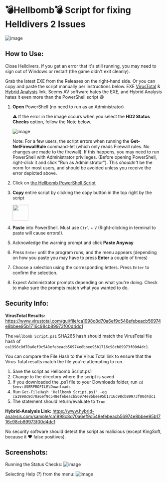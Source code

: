 # 💣Hellbomb💣 Script for fixing Helldivers 2 Issues

![image](https://github.com/helldivers2fixes/HellbombScript/assets/166264070/901687d6-1991-4fe4-8cfc-8d662f11b33e)



## How to Use:

Close Helldivers. If you get an error that it's still running, you may need to sign out of Windows or restart (the game didn't exit cleanly).

Grab the latest EXE from the Releases on the right-hand side. Or you can copy and paste the script manually per instructions below.
EXE [VirusTotal](https://www.virustotal.com/gui/file/0ed6ce60daaa1507ff288731b661273b7dfc20e0cbb8f65e430494cfcd108cc0) & [Hybrid Analysis](https://www.hybrid-analysis.com/sample/0ed6ce60daaa1507ff288731b661273b7dfc20e0cbb8f65e430494cfcd108cc0) link. Seems AV software hates the EXE, and Hybrid Analysis hates it even more than the PowerShell script 😆

 1. **Open** PowerShell (no need to run as an Administrator)
    
       ⚠️ If the error in the image occurs when you select the **HD2 Status Checks** option, follow the Note below.
    
     ![image](https://github.com/helldivers2fixes/HellbombScript/assets/166264070/734e2757-7a65-4bbf-8d6a-732275cecc51)
    
       Note: For a few users, the script errors when running the **Get-NetFirewallRule** command-let (which only reads Firewall rules. No changes are made to the firewall).
       If this happens, you may need to run PowerShell with Administrator privlieges.
       (Before opening PowerShell, right-click it and click "Run as Administrator").
       This _shouldn't_ be the norm for most users, and should be avoided unless you receive the error depicted above.
    
 3. Click on [the Hellbomb PowerShell Script](https://github.com/helldivers2fixes/HellbombScript/blob/main/Hellbomb%20Script.ps1)
 4. **Copy** entire script by clicking the copy button in the top right by the script
    
       <img src = "https://github.com/helldivers2fixes/HellbombScript/assets/166264070/5a600b1c-64f6-4956-ba2f-f82c9a317f81" height=50>
       
 6. **Paste** into PowerShell. Must use ``Ctrl`` + ``V`` (Right-clicking in terminal to paste will cause errors!).
 7. Acknowledge the warning prompt and click **Paste Anyway**
 8. Press ``Enter`` until the program runs, and the menu appears (depending on how you paste you may have to press **Enter** a couple of times)
 9. Choose a selection using the corresponding letters. Press ``Enter`` to confirm the selection.
 10. Expect Administrator prompts depending on what you're doing. Check to make sure the prompts match what you wanted to do.

## Security Info:

**VirusTotal Results:** https://www.virustotal.com/gui/file/ca1998c8d70a6ef9c548efebeacb56974e8bbee95b1716c98cb89973f00d4dc1

The ``Hellbomb Script.ps1`` SHA265 hash should match the VirusTotal file hash of ``ca1998c8d70a6ef9c548efebeacb56974e8bbee95b1716c98cb89973f00d4dc1``.

You can compare the File Hash to the Virus Total link to ensure that the Virus Total results match the file you're attempting to run.

1. Save the script as Hellbomb Script.ps1
2. Change to the directory where the script is saved
3. If you downloaded the .ps1 file to your Downloads folder, run ``cd $env:USERPROFILE\Downloads``
4. Run ``Get-FileHash 'Hellbomb Script.ps1' -eq ca1998c8d70a6ef9c548efebeacb56974e8bbee95b1716c98cb89973f00d4dc1``
5. The statement should return/evaluate to ``True``

**Hybrid-Analysis Link:** https://www.hybrid-analysis.com/sample/ca1998c8d70a6ef9c548efebeacb56974e8bbee95b1716c98cb89973f00d4dc1

No security software should detect the script as malicious (except KingSoft, because it ❤️ false positives).
## Screenshots:

Running the Status Checks:
![image](https://github.com/user-attachments/assets/54e64e25-26c7-4462-9c49-a10390948f75)




Selecting Help (?) from the menu:
![image](https://github.com/user-attachments/assets/73d16568-8063-4ee3-a6b6-b17facc87041)





